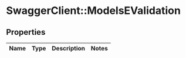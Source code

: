 # SwaggerClient::ModelsEValidation

## Properties
Name | Type | Description | Notes
------------ | ------------- | ------------- | -------------


